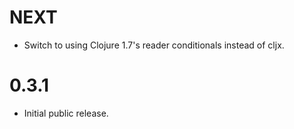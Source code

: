 # NEXT

- Switch to using Clojure 1.7's reader conditionals instead of cljx.

# 0.3.1

- Initial public release.
